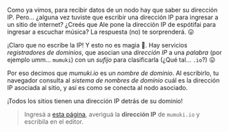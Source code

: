 Como ya vimos, para recibir datos de un nodo hay que saber su dirección IP. Pero... ¿alguna vez tuviste que escribir una dirección IP para ingresar a un sitio de internet? ¿Creés que Ale pone la dirección IP de espótifai para ingresar a escuchar música? La respuesta (no) te sorprenderá. :stuck_out_tongue:

¡Claro que no escribe la IP! Y esto no es magia :crystal_ball:. Hay servicios _registradores de dominios_, que asocian una _dirección IP_ a una _palabra_ (por ejemplo umm… `mumuki`) con un _sufijo_ para clasificarla (¿Qué tal... `.io`?) :stuck_out_tongue:

Por eso decimos que _mumuki.io_ es un _nombre de dominio_. Al escribirlo, tu navegador consulta al _sistema de nombres de dominio_ cuál es la dirección IP asociada al sitio, y así es como se conecta al nodo asociado. 

¡Todos los sitios tienen una dirección IP detrás de su dominio!

> Ingresá a [esta página](http://www.mon-ip.com/direccion-ip-sitio.php), averiguá la **dirección IP** de `mumuki.io` y escribila en el editor.
